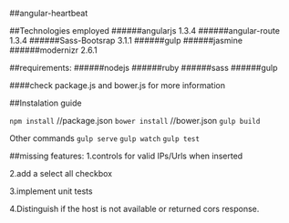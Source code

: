 ##angular-heartbeat


##Technologies employed
######angularjs 1.3.4
######angular-route 1.3.4
######Sass-Bootsrap 3.1.1
######gulp
######jasmine
######modernizr 2.6.1

##requirements:
######nodejs
######ruby
######sass
######gulp

####check package.js and bower.js for more information


##Instalation guide

``npm install``               //package.json
``bower install``            //bower.json
``gulp build``

Other commands
``gulp serve``
``gulp watch``
``gulp test`` 



##missing features:
1.controls for valid IPs/Urls when inserted

2.add a select all checkbox

3.implement unit tests

4.Distinguish if the host is not available or returned cors response.

